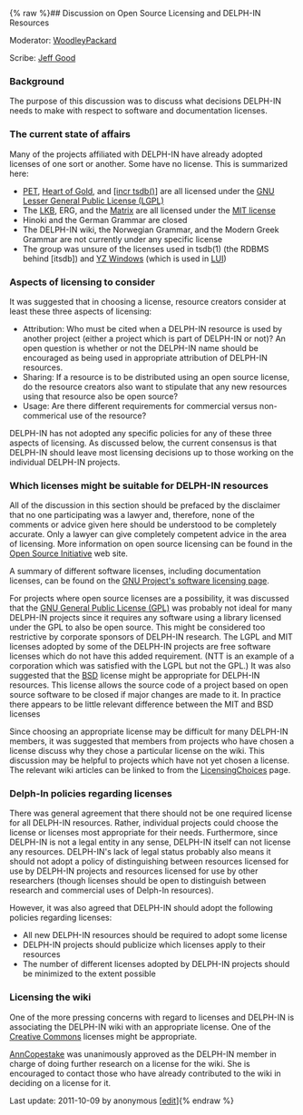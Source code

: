 {% raw %}## Discussion on Open Source Licensing and DELPH-IN Resources

Moderator: [WoodleyPackard](/WoodleyPackard)

Scribe: [Jeff Good](../JeffGood)

### Background

The purpose of this discussion was to discuss what decisions DELPH-IN
needs to make with respect to software and documentation licenses.

### The current state of affairs

Many of the projects affiliated with DELPH-IN have already adopted
licenses of one sort or another. Some have no license. This is
summarized here:

- [PET](https://blog.inductorsoftware.com/docsproto/garage/PetTop), [Heart of Gold](https://blog.inductorsoftware.com/docsproto/garage/HeartofgoldTop), and [\[incr
tsdb()](https://blog.inductorsoftware.com/docsproto/tools/ItsdbTop)\] are all licensed under the [GNU Lesser General
Public License (LGPL)](http://www.gnu.org/copyleft/lesser.html)
- The [LKB](https://blog.inductorsoftware.com/docsproto/tools/LkbTop), ERG, and the [Matrix](https://blog.inductorsoftware.com/docsproto/matrix/MatrixTop) are all licensed
under the [MIT
license](http://www.opensource.org/licenses/mit-license.php)
- Hinoki and the German Grammar are closed
- The DELPH-IN wiki, the Norwegian Grammar, and the Modern Greek
Grammar are not currently under any specific license
- The group was unsure of the licenses used in tsdb(1) (the RDBMS
behind \[itsdb\]) and [YZ
Windows](http://yz-windows.sourceforge.net/) (which is used in
[LUI](https://blog.inductorsoftware.com/docsproto/tools/LkbLui))

### Aspects of licensing to consider

It was suggested that in choosing a license, resource creators consider
at least these three aspects of licensing:

- Attribution: Who must be cited when a DELPH-IN resource is used by
another project (either a project which is part of DELPH-IN or not)?
An open question is whether or not the DELPH-IN name should be
encouraged as being used in appropriate attribution of DELPH-IN
resources.
- Sharing: If a resource is to be distributed using an open source
license, do the resource creators also want to stipulate that any
new resources using that resource also be open source?
- Usage: Are there different requirements for commercial versus
non-commerical use of the resource?

DELPH-IN has not adopted any specific policies for any of these three
aspects of licensing. As discussed below, the current consensus is that
DELPH-IN should leave most licensing decisions up to those working on
the individual DELPH-IN projects.

### Which licenses might be suitable for DELPH-IN resources

All of the discussion in this section should be prefaced by the
disclaimer that no one participating was a lawyer and, therefore, none
of the comments or advice given here should be understood to be
completely accurate. Only a lawyer can give completely competent advice
in the area of licensing. More information on open source licensing can
be found in the [Open Source Initiative](http://www.opensource.org/) web
site.

A summary of different software licenses, including documentation
licenses, can be found on the [GNU Project's software licensing
page](http://www.gnu.org/philosophy/license-list.html).

For projects where open source licenses are a possibility, it was
discussed that the [GNU General Public License
(GPL)](http://www.gnu.org/copyleft/gpl.html) was probably not ideal for
many DELPH-IN projects since it requires any software using a library
licensed under the GPL to also be open source. This might be considered
too restrictive by corporate sponsors of DELPH-IN research. The LGPL and
MIT licenses adopted by some of the DELPH-IN projects are free software
licenses which do not have this added requirement. (NTT is an example of
a corporation which was satisfied with the LGPL but not the GPL.) It was
also suggested that the
[BSD](http://www.opensource.org/licenses/bsd-license.php) license might
be appropriate for DELPH-IN resources. This license allows the source
code of a project based on open source software to be closed if major
changes are made to it. In practice there appears to be little relevant
difference between the MIT and BSD licenses

Since choosing an appropriate license may be difficult for many DELPH-IN
members, it was suggested that members from projects who have chosen a
license discuss why they chose a particular license on the wiki. This
discussion may be helpful to projects which have not yet chosen a
license. The relevant wiki articles can be linked to from the
[LicensingChoices](../LicensingChoices) page.

### Delph-In policies regarding licenses

There was general agreement that there should not be one required
license for all DELPH-IN resources. Rather, individual projects could
choose the license or licenses most appropriate for their needs.
Furthermore, since DELPH-IN is not a legal entity in any sense, DELPH-IN
itself can not license any resources. DELPH-IN's lack of legal status
probably also means it should not adopt a policy of distinguishing
between resources licensed for use by DELPH-IN projects and resources
licensed for use by other researchers (though licenses should be open to
distinguish between research and commercial uses of Delph-In resources).

However, it was also agreed that DELPH-IN should adopt the following
policies regarding licenses:

- All new DELPH-IN resources should be required to adopt some license
- DELPH-IN projects should publicize which licenses apply to their
resources
- The number of different licenses adopted by DELPH-IN projects should
be minimized to the extent possible

### Licensing the wiki

One of the more pressing concerns with regard to licenses and DELPH-IN
is associating the DELPH-IN wiki with an appropriate license. One of the
[Creative Commons](http://creativecommons.org/) licenses might be
appropriate.

[AnnCopestake](../AnnCopestake) was unanimously approved as the DELPH-IN
member in charge of doing further research on a license for the wiki.
She is encouraged to contact those who have already contributed to the
wiki in deciding on a license for it.

Last update: 2011-10-09 by anonymous [[edit](https://github.com/delph-in/docs/wiki/LisbonLicensingDiscussion/_edit)]{% endraw %}